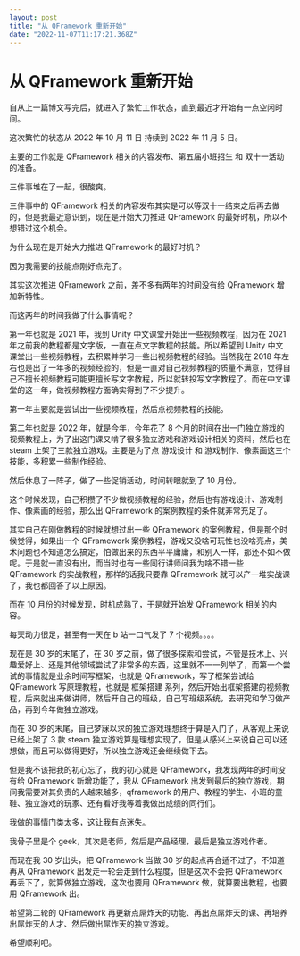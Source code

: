 ```yaml
---
layout: post
title: "从 QFramework 重新开始"
date: "2022-11-07T11:17:21.368Z"
---
```

从 QFramework 重新开始
=================

自从上一篇博文写完后，就进入了繁忙工作状态，直到最近才开始有一点空闲时间。

这次繁忙的状态从 2022 年 10 月 11 日 持续到 2022 年 11 月 5 日。

主要的工作就是 QFramework 相关的内容发布、第五届小班招生 和 双十一活动的准备。

三件事堆在了一起，很酸爽。

三件事中的 QFramework 相关的内容发布其实是可以等双十一结束之后再去做的，但是我最近意识到，现在是开始大力推进 QFramework 的最好时机，所以不想错过这个机会。

为什么现在是开始大力推进 QFramework 的最好时机？

因为我需要的技能点刚好点完了。

其实这次推进 QFramework 之前，差不多有两年的时间没有给 QFramework 增加新特性。

而这两年的时间我做了什么事情呢？

第一年也就是 2021 年，我到 Unity 中文课堂开始出一些视频教程，因为在 2021 年之前我的教程都是文字版，一直在点文字教程的技能。所以希望到 Unity 中文课堂出一些视频教程，去积累并学习一些出视频教程的经验。当然我在 2018 年左右也是出了一年多的视频经验的，但是一直对自己视频教程的质量不满意，觉得自己不擅长视频教程可能更擅长写文字教程，所以就转投写文字教程了。而在中文课堂的这一年，做视频教程方面确实得到了不少提升。

第一年主要就是尝试出一些视频教程，然后点视频教程的技能。

第二年也就是 2022 年，就是今年，今年花了 8 个月的时间在出一门独立游戏的视频教程上，为了出这门课又啃了很多独立游戏和游戏设计相关的资料，然后也在 steam 上架了三款独立游戏。主要是为了点 游戏设计 和 游戏制作、像素画这三个技能，多积累一些制作经验。

然后休息了一阵子，做了一些促销活动，时间转眼就到了 10 月份。

这个时候发现，自己积攒了不少做视频教程的经验，然后也有游戏设计、游戏制作、像素画的经验，那么出 QFramework 的案例教程的条件就非常充足了。

其实自己在刚做教程的时候就想过出一些 QFramework 的案例教程，但是那个时候觉得，如果出一个 QFramework 案例教程，游戏又没啥可玩性也没啥亮点，美术问题也不知道怎么搞定，怕做出来的东西平平庸庸，和别人一样，那还不如不做呢。于是就一直没有出，而当时也有一些同行讲师问我为啥不错一些 QFramework 的实战教程，那样的话我只要靠 QFramework 就可以产一堆实战课了，我也都回答了以上原因。

而在 10 月份的时候发现，时机成熟了，于是就开始发 QFramework 相关的内容。

每天动力很足，甚至有一天在 b 站一口气发了 7 个视频。。。。

现在是 30 岁的末尾了，在 30 岁之前，做了很多探索和尝试，不管是技术上、兴趣爱好上、还是其他领域尝试了非常多的东西，这里就不一一列举了，而第一个尝试的事情就是业余时间写框架，也就是 QFramework，写了框架尝试给 QFramework 写原理教程，也就是 框架搭建 系列，然后开始出框架搭建的视频教程，后来就出来做讲师，然后开自己的班级，自己写班级系统，去研究和学习做产品，再到今年做独立游戏。

而在 30 岁的末尾，自己梦寐以求的独立游戏理想终于算是入门了，从客观上来说已经上架了 3 款 steam 独立游戏算是理想实现了，但是从感兴上来说自己可以还想做，而且可以做得更好，所以独立游戏还会继续做下去。

但是我不该把我的初心忘了，我的初心就是 QFramework，我发现两年的时间没有给 QFramework 新增功能了，我从 QFramework 出发到最后的独立游戏，期间我需要对其负责的人越来越多，qframework 的用户、教程的学生、小班的童鞋、独立游戏的玩家、还有看好我等着我做出成绩的同行们。

我做的事情门类太多，这让我有点迷失。

我骨子里是个 geek，其次是老师，然后是产品经理，最后是独立游戏作者。

而现在我 30 岁出头，把 QFramework 当做 30 岁的起点再合适不过了。不知道再从 QFramework 出发走一轮会走到什么程度，但是这次不会把 QFramework 再丢下了，就算做独立游戏，这次也要用 QFramework 做，就算要出教程，也要用 QFramework 出。

希望第二轮的 QFramework 再更新点屌炸天的功能、再出点屌炸天的课、再培养出屌炸天的人才、然后做出屌炸天的独立游戏。

希望顺利吧。